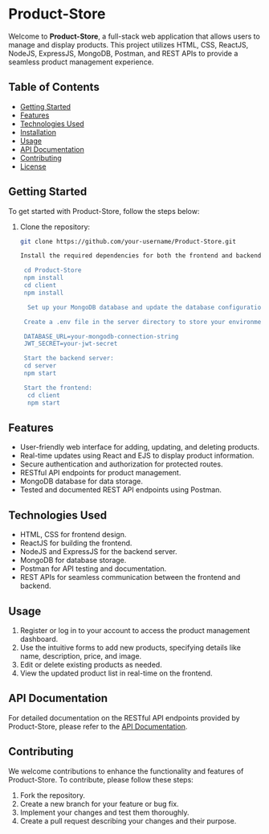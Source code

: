 # Product-Store

Welcome to **Product-Store**, a full-stack web application that allows users to manage and display products. This project utilizes HTML, CSS, ReactJS, NodeJS, ExpressJS, MongoDB, Postman, and REST APIs to provide a seamless product management experience.

## Table of Contents
- [Getting Started](#getting-started)
- [Features](#features)
- [Technologies Used](#technologies-used)
- [Installation](#installation)
- [Usage](#usage)
- [API Documentation](#api-documentation)
- [Contributing](#contributing)
- [License](#license)

## Getting Started

To get started with Product-Store, follow the steps below:

1. Clone the repository:
   ```bash
   git clone https://github.com/your-username/Product-Store.git
   
   Install the required dependencies for both the frontend and backend by navigating to the project's root directory and running the following commands:
   
    cd Product-Store
    npm install
    cd client
    npm install

     Set up your MongoDB database and update the database configuration information in server/config/db.js.

    Create a .env file in the server directory to store your environment variables (e.g., database connection string, JWT secret):
   
    DATABASE_URL=your-mongodb-connection-string
    JWT_SECRET=your-jwt-secret

    Start the backend server:
    cd server
    npm start
   
    Start the frontend:
     cd client
     npm start


 ## Features
- User-friendly web interface for adding, updating, and deleting products.
- Real-time updates using React and EJS to display product information.
- Secure authentication and authorization for protected routes.
- RESTful API endpoints for product management.
- MongoDB database for data storage.
- Tested and documented REST API endpoints using Postman.

## Technologies Used
- HTML, CSS for frontend design.
- ReactJS for building the frontend.
- NodeJS and ExpressJS for the backend server.
- MongoDB for database storage.
- Postman for API testing and documentation.
- REST APIs for seamless communication between the frontend and backend.

## Usage
1. Register or log in to your account to access the product management dashboard.
2. Use the intuitive forms to add new products, specifying details like name, description, price, and image.
3. Edit or delete existing products as needed.
4. View the updated product list in real-time on the frontend.

## API Documentation
For detailed documentation on the RESTful API endpoints provided by Product-Store, please refer to the [API Documentation](/server/API_DOCUMENTATION.md).

## Contributing
We welcome contributions to enhance the functionality and features of Product-Store. To contribute, please follow these steps:
1. Fork the repository.
2. Create a new branch for your feature or bug fix.
3. Implement your changes and test them thoroughly.
4. Create a pull request describing your changes and their purpose.


